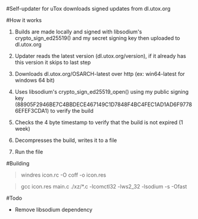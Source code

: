 #Self-updater for uTox
downloads signed updates from dl.utox.org

#How it works

1. Builds are made locally and signed with libsodium's crypto_sign_ed25519() and my secret signing key then uploaded to dl.utox.org

2. Updater reads the latest version (dl.utox.org/version), if it already has this version it skips to last step

3. Downloads dl.utox.org/OSARCH-latest over http (ex: win64-latest  for windows 64 bit)

4. Uses libsodium's crypto_sign_ed25519_open() using my public signing key (88905F2946BE7C4BBDECE467149C1D7848F4BC4FEC1AD1AD6F97786EFEF3CDA1) to verify the build

5. Checks the 4 byte timestamp to verify that the build is not expired (1 week)

6. Decompresses the build, writes it to a file

7. Run the file

#Building

>windres icon.rc -O coff -o icon.res

>gcc icon.res main.c ./xz/*.c -lcomctl32 -lws2_32 -lsodium -s -Ofast

#Todo

* Remove libsodium dependency